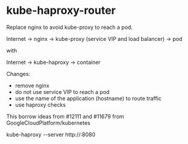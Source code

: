 # kube-haproxy-router

Replace nginx to avoid kube-proxy to reach a pod.

Internet -> nginx -> kube-proxy (service VIP and load balancer) -> pod

with

Internet -> kube-haproxy -> container

Changes:
  - remove nginx
  - do not use service VIP to reach a pod
  - use the name of the application (hostname) to route traffic
  - use haproxy checks

This borrow ideas from #12111 and #11679 from GoogleCloudPlatform/kubernetes


kube-haproxy --server http://<kubernetes api master>:8080